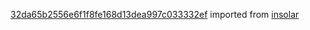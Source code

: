 [32da65b2556e6f1f8fe168d13dea997c033332ef](https://github.com/insolar/insolar/commit/32da65b2556e6f1f8fe168d13dea997c033332ef) imported from [insolar](https://github.com/insolar/insolar)
